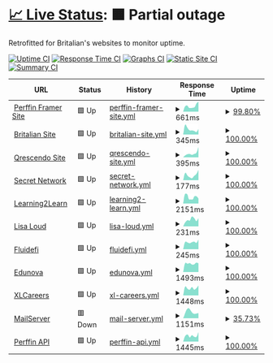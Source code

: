 # [📈 Live Status](https://frostist.github.io/WebsiteWatcher/): <!--live status--> **🟧 Partial outage**

Retrofitted for Britalian's websites to monitor uptime.

[![Uptime CI](https://github.com/Frostist/britalianuptime/workflows/Uptime%20CI/badge.svg)](https://github.com/Frostist/britalianuptime/actions?query=workflow%3A%22Uptime+CI%22)
[![Response Time CI](https://github.com/Frostist/britalianuptime/workflows/Response%20Time%20CI/badge.svg)](https://github.com/Frostist/britalianuptime/actions?query=workflow%3A%22Response+Time+CI%22)
[![Graphs CI](https://github.com/Frostist/britalianuptime/workflows/Graphs%20CI/badge.svg)](https://github.com/Frostist/britalianuptime/actions?query=workflow%3A%22Graphs+CI%22)
[![Static Site CI](https://github.com/Frostist/britalianuptime/workflows/Static%20Site%20CI/badge.svg)](https://github.com/Frostist/britalianuptime/actions?query=workflow%3A%22Static+Site+CI%22)
[![Summary CI](https://github.com/Frostist/britalianuptime/workflows/Summary%20CI/badge.svg)](https://github.com/Frostist/britalianuptime/actions?query=workflow%3A%22Summary+CI%22)

<!--start: status pages-->
<!-- This summary is generated by Upptime (https://github.com/upptime/upptime) -->
<!-- Do not edit this manually, your changes will be overwritten -->
<!-- prettier-ignore -->
| URL | Status | History | Response Time | Uptime |
| --- | ------ | ------- | ------------- | ------ |
| <img alt="" src="https://icons.duckduckgo.com/ip3/www.perffingroup.com.ico" height="13"> [Perffin Framer Site](https://www.perffingroup.com) | 🟩 Up | [perffin-framer-site.yml](https://github.com/Frostist/WebsiteWatcher/commits/HEAD/history/perffin-framer-site.yml) | <details><summary><img alt="Response time graph" src="./graphs/perffin-framer-site/response-time-week.png" height="20"> 661ms</summary><br><a href="https://Frostist.github.io/WebsiteWatcher/history/perffin-framer-site"><img alt="Response time 671" src="https://img.shields.io/endpoint?url=https%3A%2F%2Fraw.githubusercontent.com%2FFrostist%2FWebsiteWatcher%2FHEAD%2Fapi%2Fperffin-framer-site%2Fresponse-time.json"></a><br><a href="https://Frostist.github.io/WebsiteWatcher/history/perffin-framer-site"><img alt="24-hour response time 1174" src="https://img.shields.io/endpoint?url=https%3A%2F%2Fraw.githubusercontent.com%2FFrostist%2FWebsiteWatcher%2FHEAD%2Fapi%2Fperffin-framer-site%2Fresponse-time-day.json"></a><br><a href="https://Frostist.github.io/WebsiteWatcher/history/perffin-framer-site"><img alt="7-day response time 661" src="https://img.shields.io/endpoint?url=https%3A%2F%2Fraw.githubusercontent.com%2FFrostist%2FWebsiteWatcher%2FHEAD%2Fapi%2Fperffin-framer-site%2Fresponse-time-week.json"></a><br><a href="https://Frostist.github.io/WebsiteWatcher/history/perffin-framer-site"><img alt="30-day response time 652" src="https://img.shields.io/endpoint?url=https%3A%2F%2Fraw.githubusercontent.com%2FFrostist%2FWebsiteWatcher%2FHEAD%2Fapi%2Fperffin-framer-site%2Fresponse-time-month.json"></a><br><a href="https://Frostist.github.io/WebsiteWatcher/history/perffin-framer-site"><img alt="1-year response time 671" src="https://img.shields.io/endpoint?url=https%3A%2F%2Fraw.githubusercontent.com%2FFrostist%2FWebsiteWatcher%2FHEAD%2Fapi%2Fperffin-framer-site%2Fresponse-time-year.json"></a></details> | <details><summary><a href="https://Frostist.github.io/WebsiteWatcher/history/perffin-framer-site">99.80%</a></summary><a href="https://Frostist.github.io/WebsiteWatcher/history/perffin-framer-site"><img alt="All-time uptime 99.94%" src="https://img.shields.io/endpoint?url=https%3A%2F%2Fraw.githubusercontent.com%2FFrostist%2FWebsiteWatcher%2FHEAD%2Fapi%2Fperffin-framer-site%2Fuptime.json"></a><br><a href="https://Frostist.github.io/WebsiteWatcher/history/perffin-framer-site"><img alt="24-hour uptime 100.00%" src="https://img.shields.io/endpoint?url=https%3A%2F%2Fraw.githubusercontent.com%2FFrostist%2FWebsiteWatcher%2FHEAD%2Fapi%2Fperffin-framer-site%2Fuptime-day.json"></a><br><a href="https://Frostist.github.io/WebsiteWatcher/history/perffin-framer-site"><img alt="7-day uptime 99.80%" src="https://img.shields.io/endpoint?url=https%3A%2F%2Fraw.githubusercontent.com%2FFrostist%2FWebsiteWatcher%2FHEAD%2Fapi%2Fperffin-framer-site%2Fuptime-week.json"></a><br><a href="https://Frostist.github.io/WebsiteWatcher/history/perffin-framer-site"><img alt="30-day uptime 99.95%" src="https://img.shields.io/endpoint?url=https%3A%2F%2Fraw.githubusercontent.com%2FFrostist%2FWebsiteWatcher%2FHEAD%2Fapi%2Fperffin-framer-site%2Fuptime-month.json"></a><br><a href="https://Frostist.github.io/WebsiteWatcher/history/perffin-framer-site"><img alt="1-year uptime 99.94%" src="https://img.shields.io/endpoint?url=https%3A%2F%2Fraw.githubusercontent.com%2FFrostist%2FWebsiteWatcher%2FHEAD%2Fapi%2Fperffin-framer-site%2Fuptime-year.json"></a></details>
| <img alt="" src="https://icons.duckduckgo.com/ip3/britalian.co.za.ico" height="13"> [Britalian Site](https://britalian.co.za) | 🟩 Up | [britalian-site.yml](https://github.com/Frostist/WebsiteWatcher/commits/HEAD/history/britalian-site.yml) | <details><summary><img alt="Response time graph" src="./graphs/britalian-site/response-time-week.png" height="20"> 345ms</summary><br><a href="https://Frostist.github.io/WebsiteWatcher/history/britalian-site"><img alt="Response time 784" src="https://img.shields.io/endpoint?url=https%3A%2F%2Fraw.githubusercontent.com%2FFrostist%2FWebsiteWatcher%2FHEAD%2Fapi%2Fbritalian-site%2Fresponse-time.json"></a><br><a href="https://Frostist.github.io/WebsiteWatcher/history/britalian-site"><img alt="24-hour response time 359" src="https://img.shields.io/endpoint?url=https%3A%2F%2Fraw.githubusercontent.com%2FFrostist%2FWebsiteWatcher%2FHEAD%2Fapi%2Fbritalian-site%2Fresponse-time-day.json"></a><br><a href="https://Frostist.github.io/WebsiteWatcher/history/britalian-site"><img alt="7-day response time 345" src="https://img.shields.io/endpoint?url=https%3A%2F%2Fraw.githubusercontent.com%2FFrostist%2FWebsiteWatcher%2FHEAD%2Fapi%2Fbritalian-site%2Fresponse-time-week.json"></a><br><a href="https://Frostist.github.io/WebsiteWatcher/history/britalian-site"><img alt="30-day response time 493" src="https://img.shields.io/endpoint?url=https%3A%2F%2Fraw.githubusercontent.com%2FFrostist%2FWebsiteWatcher%2FHEAD%2Fapi%2Fbritalian-site%2Fresponse-time-month.json"></a><br><a href="https://Frostist.github.io/WebsiteWatcher/history/britalian-site"><img alt="1-year response time 784" src="https://img.shields.io/endpoint?url=https%3A%2F%2Fraw.githubusercontent.com%2FFrostist%2FWebsiteWatcher%2FHEAD%2Fapi%2Fbritalian-site%2Fresponse-time-year.json"></a></details> | <details><summary><a href="https://Frostist.github.io/WebsiteWatcher/history/britalian-site">100.00%</a></summary><a href="https://Frostist.github.io/WebsiteWatcher/history/britalian-site"><img alt="All-time uptime 99.99%" src="https://img.shields.io/endpoint?url=https%3A%2F%2Fraw.githubusercontent.com%2FFrostist%2FWebsiteWatcher%2FHEAD%2Fapi%2Fbritalian-site%2Fuptime.json"></a><br><a href="https://Frostist.github.io/WebsiteWatcher/history/britalian-site"><img alt="24-hour uptime 100.00%" src="https://img.shields.io/endpoint?url=https%3A%2F%2Fraw.githubusercontent.com%2FFrostist%2FWebsiteWatcher%2FHEAD%2Fapi%2Fbritalian-site%2Fuptime-day.json"></a><br><a href="https://Frostist.github.io/WebsiteWatcher/history/britalian-site"><img alt="7-day uptime 100.00%" src="https://img.shields.io/endpoint?url=https%3A%2F%2Fraw.githubusercontent.com%2FFrostist%2FWebsiteWatcher%2FHEAD%2Fapi%2Fbritalian-site%2Fuptime-week.json"></a><br><a href="https://Frostist.github.io/WebsiteWatcher/history/britalian-site"><img alt="30-day uptime 100.00%" src="https://img.shields.io/endpoint?url=https%3A%2F%2Fraw.githubusercontent.com%2FFrostist%2FWebsiteWatcher%2FHEAD%2Fapi%2Fbritalian-site%2Fuptime-month.json"></a><br><a href="https://Frostist.github.io/WebsiteWatcher/history/britalian-site"><img alt="1-year uptime 99.99%" src="https://img.shields.io/endpoint?url=https%3A%2F%2Fraw.githubusercontent.com%2FFrostist%2FWebsiteWatcher%2FHEAD%2Fapi%2Fbritalian-site%2Fuptime-year.json"></a></details>
| <img alt="" src="https://icons.duckduckgo.com/ip3/qrescendo.co.ico" height="13"> [Qrescendo Site](https://qrescendo.co) | 🟩 Up | [qrescendo-site.yml](https://github.com/Frostist/WebsiteWatcher/commits/HEAD/history/qrescendo-site.yml) | <details><summary><img alt="Response time graph" src="./graphs/qrescendo-site/response-time-week.png" height="20"> 395ms</summary><br><a href="https://Frostist.github.io/WebsiteWatcher/history/qrescendo-site"><img alt="Response time 1208" src="https://img.shields.io/endpoint?url=https%3A%2F%2Fraw.githubusercontent.com%2FFrostist%2FWebsiteWatcher%2FHEAD%2Fapi%2Fqrescendo-site%2Fresponse-time.json"></a><br><a href="https://Frostist.github.io/WebsiteWatcher/history/qrescendo-site"><img alt="24-hour response time 983" src="https://img.shields.io/endpoint?url=https%3A%2F%2Fraw.githubusercontent.com%2FFrostist%2FWebsiteWatcher%2FHEAD%2Fapi%2Fqrescendo-site%2Fresponse-time-day.json"></a><br><a href="https://Frostist.github.io/WebsiteWatcher/history/qrescendo-site"><img alt="7-day response time 395" src="https://img.shields.io/endpoint?url=https%3A%2F%2Fraw.githubusercontent.com%2FFrostist%2FWebsiteWatcher%2FHEAD%2Fapi%2Fqrescendo-site%2Fresponse-time-week.json"></a><br><a href="https://Frostist.github.io/WebsiteWatcher/history/qrescendo-site"><img alt="30-day response time 326" src="https://img.shields.io/endpoint?url=https%3A%2F%2Fraw.githubusercontent.com%2FFrostist%2FWebsiteWatcher%2FHEAD%2Fapi%2Fqrescendo-site%2Fresponse-time-month.json"></a><br><a href="https://Frostist.github.io/WebsiteWatcher/history/qrescendo-site"><img alt="1-year response time 1208" src="https://img.shields.io/endpoint?url=https%3A%2F%2Fraw.githubusercontent.com%2FFrostist%2FWebsiteWatcher%2FHEAD%2Fapi%2Fqrescendo-site%2Fresponse-time-year.json"></a></details> | <details><summary><a href="https://Frostist.github.io/WebsiteWatcher/history/qrescendo-site">100.00%</a></summary><a href="https://Frostist.github.io/WebsiteWatcher/history/qrescendo-site"><img alt="All-time uptime 99.99%" src="https://img.shields.io/endpoint?url=https%3A%2F%2Fraw.githubusercontent.com%2FFrostist%2FWebsiteWatcher%2FHEAD%2Fapi%2Fqrescendo-site%2Fuptime.json"></a><br><a href="https://Frostist.github.io/WebsiteWatcher/history/qrescendo-site"><img alt="24-hour uptime 100.00%" src="https://img.shields.io/endpoint?url=https%3A%2F%2Fraw.githubusercontent.com%2FFrostist%2FWebsiteWatcher%2FHEAD%2Fapi%2Fqrescendo-site%2Fuptime-day.json"></a><br><a href="https://Frostist.github.io/WebsiteWatcher/history/qrescendo-site"><img alt="7-day uptime 100.00%" src="https://img.shields.io/endpoint?url=https%3A%2F%2Fraw.githubusercontent.com%2FFrostist%2FWebsiteWatcher%2FHEAD%2Fapi%2Fqrescendo-site%2Fuptime-week.json"></a><br><a href="https://Frostist.github.io/WebsiteWatcher/history/qrescendo-site"><img alt="30-day uptime 99.92%" src="https://img.shields.io/endpoint?url=https%3A%2F%2Fraw.githubusercontent.com%2FFrostist%2FWebsiteWatcher%2FHEAD%2Fapi%2Fqrescendo-site%2Fuptime-month.json"></a><br><a href="https://Frostist.github.io/WebsiteWatcher/history/qrescendo-site"><img alt="1-year uptime 99.99%" src="https://img.shields.io/endpoint?url=https%3A%2F%2Fraw.githubusercontent.com%2FFrostist%2FWebsiteWatcher%2FHEAD%2Fapi%2Fqrescendo-site%2Fuptime-year.json"></a></details>
| <img alt="" src="https://icons.duckduckgo.com/ip3/scrt.network.ico" height="13"> [Secret Network](https://scrt.network) | 🟩 Up | [secret-network.yml](https://github.com/Frostist/WebsiteWatcher/commits/HEAD/history/secret-network.yml) | <details><summary><img alt="Response time graph" src="./graphs/secret-network/response-time-week.png" height="20"> 177ms</summary><br><a href="https://Frostist.github.io/WebsiteWatcher/history/secret-network"><img alt="Response time 297" src="https://img.shields.io/endpoint?url=https%3A%2F%2Fraw.githubusercontent.com%2FFrostist%2FWebsiteWatcher%2FHEAD%2Fapi%2Fsecret-network%2Fresponse-time.json"></a><br><a href="https://Frostist.github.io/WebsiteWatcher/history/secret-network"><img alt="24-hour response time 345" src="https://img.shields.io/endpoint?url=https%3A%2F%2Fraw.githubusercontent.com%2FFrostist%2FWebsiteWatcher%2FHEAD%2Fapi%2Fsecret-network%2Fresponse-time-day.json"></a><br><a href="https://Frostist.github.io/WebsiteWatcher/history/secret-network"><img alt="7-day response time 177" src="https://img.shields.io/endpoint?url=https%3A%2F%2Fraw.githubusercontent.com%2FFrostist%2FWebsiteWatcher%2FHEAD%2Fapi%2Fsecret-network%2Fresponse-time-week.json"></a><br><a href="https://Frostist.github.io/WebsiteWatcher/history/secret-network"><img alt="30-day response time 210" src="https://img.shields.io/endpoint?url=https%3A%2F%2Fraw.githubusercontent.com%2FFrostist%2FWebsiteWatcher%2FHEAD%2Fapi%2Fsecret-network%2Fresponse-time-month.json"></a><br><a href="https://Frostist.github.io/WebsiteWatcher/history/secret-network"><img alt="1-year response time 297" src="https://img.shields.io/endpoint?url=https%3A%2F%2Fraw.githubusercontent.com%2FFrostist%2FWebsiteWatcher%2FHEAD%2Fapi%2Fsecret-network%2Fresponse-time-year.json"></a></details> | <details><summary><a href="https://Frostist.github.io/WebsiteWatcher/history/secret-network">100.00%</a></summary><a href="https://Frostist.github.io/WebsiteWatcher/history/secret-network"><img alt="All-time uptime 99.97%" src="https://img.shields.io/endpoint?url=https%3A%2F%2Fraw.githubusercontent.com%2FFrostist%2FWebsiteWatcher%2FHEAD%2Fapi%2Fsecret-network%2Fuptime.json"></a><br><a href="https://Frostist.github.io/WebsiteWatcher/history/secret-network"><img alt="24-hour uptime 100.00%" src="https://img.shields.io/endpoint?url=https%3A%2F%2Fraw.githubusercontent.com%2FFrostist%2FWebsiteWatcher%2FHEAD%2Fapi%2Fsecret-network%2Fuptime-day.json"></a><br><a href="https://Frostist.github.io/WebsiteWatcher/history/secret-network"><img alt="7-day uptime 100.00%" src="https://img.shields.io/endpoint?url=https%3A%2F%2Fraw.githubusercontent.com%2FFrostist%2FWebsiteWatcher%2FHEAD%2Fapi%2Fsecret-network%2Fuptime-week.json"></a><br><a href="https://Frostist.github.io/WebsiteWatcher/history/secret-network"><img alt="30-day uptime 100.00%" src="https://img.shields.io/endpoint?url=https%3A%2F%2Fraw.githubusercontent.com%2FFrostist%2FWebsiteWatcher%2FHEAD%2Fapi%2Fsecret-network%2Fuptime-month.json"></a><br><a href="https://Frostist.github.io/WebsiteWatcher/history/secret-network"><img alt="1-year uptime 99.97%" src="https://img.shields.io/endpoint?url=https%3A%2F%2Fraw.githubusercontent.com%2FFrostist%2FWebsiteWatcher%2FHEAD%2Fapi%2Fsecret-network%2Fuptime-year.json"></a></details>
| <img alt="" src="https://icons.duckduckgo.com/ip3/learning2learn.africa.ico" height="13"> [Learning2Learn](https://learning2learn.africa) | 🟩 Up | [learning2-learn.yml](https://github.com/Frostist/WebsiteWatcher/commits/HEAD/history/learning2-learn.yml) | <details><summary><img alt="Response time graph" src="./graphs/learning2-learn/response-time-week.png" height="20"> 2151ms</summary><br><a href="https://Frostist.github.io/WebsiteWatcher/history/learning2-learn"><img alt="Response time 2008" src="https://img.shields.io/endpoint?url=https%3A%2F%2Fraw.githubusercontent.com%2FFrostist%2FWebsiteWatcher%2FHEAD%2Fapi%2Flearning2-learn%2Fresponse-time.json"></a><br><a href="https://Frostist.github.io/WebsiteWatcher/history/learning2-learn"><img alt="24-hour response time 1656" src="https://img.shields.io/endpoint?url=https%3A%2F%2Fraw.githubusercontent.com%2FFrostist%2FWebsiteWatcher%2FHEAD%2Fapi%2Flearning2-learn%2Fresponse-time-day.json"></a><br><a href="https://Frostist.github.io/WebsiteWatcher/history/learning2-learn"><img alt="7-day response time 2151" src="https://img.shields.io/endpoint?url=https%3A%2F%2Fraw.githubusercontent.com%2FFrostist%2FWebsiteWatcher%2FHEAD%2Fapi%2Flearning2-learn%2Fresponse-time-week.json"></a><br><a href="https://Frostist.github.io/WebsiteWatcher/history/learning2-learn"><img alt="30-day response time 2136" src="https://img.shields.io/endpoint?url=https%3A%2F%2Fraw.githubusercontent.com%2FFrostist%2FWebsiteWatcher%2FHEAD%2Fapi%2Flearning2-learn%2Fresponse-time-month.json"></a><br><a href="https://Frostist.github.io/WebsiteWatcher/history/learning2-learn"><img alt="1-year response time 2008" src="https://img.shields.io/endpoint?url=https%3A%2F%2Fraw.githubusercontent.com%2FFrostist%2FWebsiteWatcher%2FHEAD%2Fapi%2Flearning2-learn%2Fresponse-time-year.json"></a></details> | <details><summary><a href="https://Frostist.github.io/WebsiteWatcher/history/learning2-learn">100.00%</a></summary><a href="https://Frostist.github.io/WebsiteWatcher/history/learning2-learn"><img alt="All-time uptime 99.79%" src="https://img.shields.io/endpoint?url=https%3A%2F%2Fraw.githubusercontent.com%2FFrostist%2FWebsiteWatcher%2FHEAD%2Fapi%2Flearning2-learn%2Fuptime.json"></a><br><a href="https://Frostist.github.io/WebsiteWatcher/history/learning2-learn"><img alt="24-hour uptime 100.00%" src="https://img.shields.io/endpoint?url=https%3A%2F%2Fraw.githubusercontent.com%2FFrostist%2FWebsiteWatcher%2FHEAD%2Fapi%2Flearning2-learn%2Fuptime-day.json"></a><br><a href="https://Frostist.github.io/WebsiteWatcher/history/learning2-learn"><img alt="7-day uptime 100.00%" src="https://img.shields.io/endpoint?url=https%3A%2F%2Fraw.githubusercontent.com%2FFrostist%2FWebsiteWatcher%2FHEAD%2Fapi%2Flearning2-learn%2Fuptime-week.json"></a><br><a href="https://Frostist.github.io/WebsiteWatcher/history/learning2-learn"><img alt="30-day uptime 99.76%" src="https://img.shields.io/endpoint?url=https%3A%2F%2Fraw.githubusercontent.com%2FFrostist%2FWebsiteWatcher%2FHEAD%2Fapi%2Flearning2-learn%2Fuptime-month.json"></a><br><a href="https://Frostist.github.io/WebsiteWatcher/history/learning2-learn"><img alt="1-year uptime 99.79%" src="https://img.shields.io/endpoint?url=https%3A%2F%2Fraw.githubusercontent.com%2FFrostist%2FWebsiteWatcher%2FHEAD%2Fapi%2Flearning2-learn%2Fuptime-year.json"></a></details>
| <img alt="" src="https://icons.duckduckgo.com/ip3/lisaloud.com.ico" height="13"> [Lisa Loud](https://lisaloud.com) | 🟩 Up | [lisa-loud.yml](https://github.com/Frostist/WebsiteWatcher/commits/HEAD/history/lisa-loud.yml) | <details><summary><img alt="Response time graph" src="./graphs/lisa-loud/response-time-week.png" height="20"> 231ms</summary><br><a href="https://Frostist.github.io/WebsiteWatcher/history/lisa-loud"><img alt="Response time 232" src="https://img.shields.io/endpoint?url=https%3A%2F%2Fraw.githubusercontent.com%2FFrostist%2FWebsiteWatcher%2FHEAD%2Fapi%2Flisa-loud%2Fresponse-time.json"></a><br><a href="https://Frostist.github.io/WebsiteWatcher/history/lisa-loud"><img alt="24-hour response time 274" src="https://img.shields.io/endpoint?url=https%3A%2F%2Fraw.githubusercontent.com%2FFrostist%2FWebsiteWatcher%2FHEAD%2Fapi%2Flisa-loud%2Fresponse-time-day.json"></a><br><a href="https://Frostist.github.io/WebsiteWatcher/history/lisa-loud"><img alt="7-day response time 231" src="https://img.shields.io/endpoint?url=https%3A%2F%2Fraw.githubusercontent.com%2FFrostist%2FWebsiteWatcher%2FHEAD%2Fapi%2Flisa-loud%2Fresponse-time-week.json"></a><br><a href="https://Frostist.github.io/WebsiteWatcher/history/lisa-loud"><img alt="30-day response time 235" src="https://img.shields.io/endpoint?url=https%3A%2F%2Fraw.githubusercontent.com%2FFrostist%2FWebsiteWatcher%2FHEAD%2Fapi%2Flisa-loud%2Fresponse-time-month.json"></a><br><a href="https://Frostist.github.io/WebsiteWatcher/history/lisa-loud"><img alt="1-year response time 232" src="https://img.shields.io/endpoint?url=https%3A%2F%2Fraw.githubusercontent.com%2FFrostist%2FWebsiteWatcher%2FHEAD%2Fapi%2Flisa-loud%2Fresponse-time-year.json"></a></details> | <details><summary><a href="https://Frostist.github.io/WebsiteWatcher/history/lisa-loud">100.00%</a></summary><a href="https://Frostist.github.io/WebsiteWatcher/history/lisa-loud"><img alt="All-time uptime 100.00%" src="https://img.shields.io/endpoint?url=https%3A%2F%2Fraw.githubusercontent.com%2FFrostist%2FWebsiteWatcher%2FHEAD%2Fapi%2Flisa-loud%2Fuptime.json"></a><br><a href="https://Frostist.github.io/WebsiteWatcher/history/lisa-loud"><img alt="24-hour uptime 100.00%" src="https://img.shields.io/endpoint?url=https%3A%2F%2Fraw.githubusercontent.com%2FFrostist%2FWebsiteWatcher%2FHEAD%2Fapi%2Flisa-loud%2Fuptime-day.json"></a><br><a href="https://Frostist.github.io/WebsiteWatcher/history/lisa-loud"><img alt="7-day uptime 100.00%" src="https://img.shields.io/endpoint?url=https%3A%2F%2Fraw.githubusercontent.com%2FFrostist%2FWebsiteWatcher%2FHEAD%2Fapi%2Flisa-loud%2Fuptime-week.json"></a><br><a href="https://Frostist.github.io/WebsiteWatcher/history/lisa-loud"><img alt="30-day uptime 100.00%" src="https://img.shields.io/endpoint?url=https%3A%2F%2Fraw.githubusercontent.com%2FFrostist%2FWebsiteWatcher%2FHEAD%2Fapi%2Flisa-loud%2Fuptime-month.json"></a><br><a href="https://Frostist.github.io/WebsiteWatcher/history/lisa-loud"><img alt="1-year uptime 100.00%" src="https://img.shields.io/endpoint?url=https%3A%2F%2Fraw.githubusercontent.com%2FFrostist%2FWebsiteWatcher%2FHEAD%2Fapi%2Flisa-loud%2Fuptime-year.json"></a></details>
| <img alt="" src="https://icons.duckduckgo.com/ip3/fluidefi.com.ico" height="13"> [Fluidefi](https://fluidefi.com) | 🟩 Up | [fluidefi.yml](https://github.com/Frostist/WebsiteWatcher/commits/HEAD/history/fluidefi.yml) | <details><summary><img alt="Response time graph" src="./graphs/fluidefi/response-time-week.png" height="20"> 245ms</summary><br><a href="https://Frostist.github.io/WebsiteWatcher/history/fluidefi"><img alt="Response time 205" src="https://img.shields.io/endpoint?url=https%3A%2F%2Fraw.githubusercontent.com%2FFrostist%2FWebsiteWatcher%2FHEAD%2Fapi%2Ffluidefi%2Fresponse-time.json"></a><br><a href="https://Frostist.github.io/WebsiteWatcher/history/fluidefi"><img alt="24-hour response time 324" src="https://img.shields.io/endpoint?url=https%3A%2F%2Fraw.githubusercontent.com%2FFrostist%2FWebsiteWatcher%2FHEAD%2Fapi%2Ffluidefi%2Fresponse-time-day.json"></a><br><a href="https://Frostist.github.io/WebsiteWatcher/history/fluidefi"><img alt="7-day response time 245" src="https://img.shields.io/endpoint?url=https%3A%2F%2Fraw.githubusercontent.com%2FFrostist%2FWebsiteWatcher%2FHEAD%2Fapi%2Ffluidefi%2Fresponse-time-week.json"></a><br><a href="https://Frostist.github.io/WebsiteWatcher/history/fluidefi"><img alt="30-day response time 214" src="https://img.shields.io/endpoint?url=https%3A%2F%2Fraw.githubusercontent.com%2FFrostist%2FWebsiteWatcher%2FHEAD%2Fapi%2Ffluidefi%2Fresponse-time-month.json"></a><br><a href="https://Frostist.github.io/WebsiteWatcher/history/fluidefi"><img alt="1-year response time 205" src="https://img.shields.io/endpoint?url=https%3A%2F%2Fraw.githubusercontent.com%2FFrostist%2FWebsiteWatcher%2FHEAD%2Fapi%2Ffluidefi%2Fresponse-time-year.json"></a></details> | <details><summary><a href="https://Frostist.github.io/WebsiteWatcher/history/fluidefi">100.00%</a></summary><a href="https://Frostist.github.io/WebsiteWatcher/history/fluidefi"><img alt="All-time uptime 100.00%" src="https://img.shields.io/endpoint?url=https%3A%2F%2Fraw.githubusercontent.com%2FFrostist%2FWebsiteWatcher%2FHEAD%2Fapi%2Ffluidefi%2Fuptime.json"></a><br><a href="https://Frostist.github.io/WebsiteWatcher/history/fluidefi"><img alt="24-hour uptime 100.00%" src="https://img.shields.io/endpoint?url=https%3A%2F%2Fraw.githubusercontent.com%2FFrostist%2FWebsiteWatcher%2FHEAD%2Fapi%2Ffluidefi%2Fuptime-day.json"></a><br><a href="https://Frostist.github.io/WebsiteWatcher/history/fluidefi"><img alt="7-day uptime 100.00%" src="https://img.shields.io/endpoint?url=https%3A%2F%2Fraw.githubusercontent.com%2FFrostist%2FWebsiteWatcher%2FHEAD%2Fapi%2Ffluidefi%2Fuptime-week.json"></a><br><a href="https://Frostist.github.io/WebsiteWatcher/history/fluidefi"><img alt="30-day uptime 100.00%" src="https://img.shields.io/endpoint?url=https%3A%2F%2Fraw.githubusercontent.com%2FFrostist%2FWebsiteWatcher%2FHEAD%2Fapi%2Ffluidefi%2Fuptime-month.json"></a><br><a href="https://Frostist.github.io/WebsiteWatcher/history/fluidefi"><img alt="1-year uptime 100.00%" src="https://img.shields.io/endpoint?url=https%3A%2F%2Fraw.githubusercontent.com%2FFrostist%2FWebsiteWatcher%2FHEAD%2Fapi%2Ffluidefi%2Fuptime-year.json"></a></details>
| <img alt="" src="https://icons.duckduckgo.com/ip3/lms.edunova.org.ico" height="13"> [Edunova](https://lms.edunova.org) | 🟩 Up | [edunova.yml](https://github.com/Frostist/WebsiteWatcher/commits/HEAD/history/edunova.yml) | <details><summary><img alt="Response time graph" src="./graphs/edunova/response-time-week.png" height="20"> 1493ms</summary><br><a href="https://Frostist.github.io/WebsiteWatcher/history/edunova"><img alt="Response time 1455" src="https://img.shields.io/endpoint?url=https%3A%2F%2Fraw.githubusercontent.com%2FFrostist%2FWebsiteWatcher%2FHEAD%2Fapi%2Fedunova%2Fresponse-time.json"></a><br><a href="https://Frostist.github.io/WebsiteWatcher/history/edunova"><img alt="24-hour response time 1530" src="https://img.shields.io/endpoint?url=https%3A%2F%2Fraw.githubusercontent.com%2FFrostist%2FWebsiteWatcher%2FHEAD%2Fapi%2Fedunova%2Fresponse-time-day.json"></a><br><a href="https://Frostist.github.io/WebsiteWatcher/history/edunova"><img alt="7-day response time 1493" src="https://img.shields.io/endpoint?url=https%3A%2F%2Fraw.githubusercontent.com%2FFrostist%2FWebsiteWatcher%2FHEAD%2Fapi%2Fedunova%2Fresponse-time-week.json"></a><br><a href="https://Frostist.github.io/WebsiteWatcher/history/edunova"><img alt="30-day response time 1430" src="https://img.shields.io/endpoint?url=https%3A%2F%2Fraw.githubusercontent.com%2FFrostist%2FWebsiteWatcher%2FHEAD%2Fapi%2Fedunova%2Fresponse-time-month.json"></a><br><a href="https://Frostist.github.io/WebsiteWatcher/history/edunova"><img alt="1-year response time 1455" src="https://img.shields.io/endpoint?url=https%3A%2F%2Fraw.githubusercontent.com%2FFrostist%2FWebsiteWatcher%2FHEAD%2Fapi%2Fedunova%2Fresponse-time-year.json"></a></details> | <details><summary><a href="https://Frostist.github.io/WebsiteWatcher/history/edunova">100.00%</a></summary><a href="https://Frostist.github.io/WebsiteWatcher/history/edunova"><img alt="All-time uptime 100.00%" src="https://img.shields.io/endpoint?url=https%3A%2F%2Fraw.githubusercontent.com%2FFrostist%2FWebsiteWatcher%2FHEAD%2Fapi%2Fedunova%2Fuptime.json"></a><br><a href="https://Frostist.github.io/WebsiteWatcher/history/edunova"><img alt="24-hour uptime 100.00%" src="https://img.shields.io/endpoint?url=https%3A%2F%2Fraw.githubusercontent.com%2FFrostist%2FWebsiteWatcher%2FHEAD%2Fapi%2Fedunova%2Fuptime-day.json"></a><br><a href="https://Frostist.github.io/WebsiteWatcher/history/edunova"><img alt="7-day uptime 100.00%" src="https://img.shields.io/endpoint?url=https%3A%2F%2Fraw.githubusercontent.com%2FFrostist%2FWebsiteWatcher%2FHEAD%2Fapi%2Fedunova%2Fuptime-week.json"></a><br><a href="https://Frostist.github.io/WebsiteWatcher/history/edunova"><img alt="30-day uptime 100.00%" src="https://img.shields.io/endpoint?url=https%3A%2F%2Fraw.githubusercontent.com%2FFrostist%2FWebsiteWatcher%2FHEAD%2Fapi%2Fedunova%2Fuptime-month.json"></a><br><a href="https://Frostist.github.io/WebsiteWatcher/history/edunova"><img alt="1-year uptime 100.00%" src="https://img.shields.io/endpoint?url=https%3A%2F%2Fraw.githubusercontent.com%2FFrostist%2FWebsiteWatcher%2FHEAD%2Fapi%2Fedunova%2Fuptime-year.json"></a></details>
| <img alt="" src="https://icons.duckduckgo.com/ip3/xlcareers.co.za.ico" height="13"> [XLCareers](https://xlcareers.co.za) | 🟩 Up | [xl-careers.yml](https://github.com/Frostist/WebsiteWatcher/commits/HEAD/history/xl-careers.yml) | <details><summary><img alt="Response time graph" src="./graphs/xl-careers/response-time-week.png" height="20"> 1448ms</summary><br><a href="https://Frostist.github.io/WebsiteWatcher/history/xl-careers"><img alt="Response time 1418" src="https://img.shields.io/endpoint?url=https%3A%2F%2Fraw.githubusercontent.com%2FFrostist%2FWebsiteWatcher%2FHEAD%2Fapi%2Fxl-careers%2Fresponse-time.json"></a><br><a href="https://Frostist.github.io/WebsiteWatcher/history/xl-careers"><img alt="24-hour response time 1918" src="https://img.shields.io/endpoint?url=https%3A%2F%2Fraw.githubusercontent.com%2FFrostist%2FWebsiteWatcher%2FHEAD%2Fapi%2Fxl-careers%2Fresponse-time-day.json"></a><br><a href="https://Frostist.github.io/WebsiteWatcher/history/xl-careers"><img alt="7-day response time 1448" src="https://img.shields.io/endpoint?url=https%3A%2F%2Fraw.githubusercontent.com%2FFrostist%2FWebsiteWatcher%2FHEAD%2Fapi%2Fxl-careers%2Fresponse-time-week.json"></a><br><a href="https://Frostist.github.io/WebsiteWatcher/history/xl-careers"><img alt="30-day response time 1428" src="https://img.shields.io/endpoint?url=https%3A%2F%2Fraw.githubusercontent.com%2FFrostist%2FWebsiteWatcher%2FHEAD%2Fapi%2Fxl-careers%2Fresponse-time-month.json"></a><br><a href="https://Frostist.github.io/WebsiteWatcher/history/xl-careers"><img alt="1-year response time 1418" src="https://img.shields.io/endpoint?url=https%3A%2F%2Fraw.githubusercontent.com%2FFrostist%2FWebsiteWatcher%2FHEAD%2Fapi%2Fxl-careers%2Fresponse-time-year.json"></a></details> | <details><summary><a href="https://Frostist.github.io/WebsiteWatcher/history/xl-careers">100.00%</a></summary><a href="https://Frostist.github.io/WebsiteWatcher/history/xl-careers"><img alt="All-time uptime 100.00%" src="https://img.shields.io/endpoint?url=https%3A%2F%2Fraw.githubusercontent.com%2FFrostist%2FWebsiteWatcher%2FHEAD%2Fapi%2Fxl-careers%2Fuptime.json"></a><br><a href="https://Frostist.github.io/WebsiteWatcher/history/xl-careers"><img alt="24-hour uptime 100.00%" src="https://img.shields.io/endpoint?url=https%3A%2F%2Fraw.githubusercontent.com%2FFrostist%2FWebsiteWatcher%2FHEAD%2Fapi%2Fxl-careers%2Fuptime-day.json"></a><br><a href="https://Frostist.github.io/WebsiteWatcher/history/xl-careers"><img alt="7-day uptime 100.00%" src="https://img.shields.io/endpoint?url=https%3A%2F%2Fraw.githubusercontent.com%2FFrostist%2FWebsiteWatcher%2FHEAD%2Fapi%2Fxl-careers%2Fuptime-week.json"></a><br><a href="https://Frostist.github.io/WebsiteWatcher/history/xl-careers"><img alt="30-day uptime 100.00%" src="https://img.shields.io/endpoint?url=https%3A%2F%2Fraw.githubusercontent.com%2FFrostist%2FWebsiteWatcher%2FHEAD%2Fapi%2Fxl-careers%2Fuptime-month.json"></a><br><a href="https://Frostist.github.io/WebsiteWatcher/history/xl-careers"><img alt="1-year uptime 100.00%" src="https://img.shields.io/endpoint?url=https%3A%2F%2Fraw.githubusercontent.com%2FFrostist%2FWebsiteWatcher%2FHEAD%2Fapi%2Fxl-careers%2Fuptime-year.json"></a></details>
| <img alt="" src="https://icons.duckduckgo.com/ip3/mailserver.qrescendo.co.ico" height="13"> [MailServer](https://mailserver.qrescendo.co) | 🟥 Down | [mail-server.yml](https://github.com/Frostist/WebsiteWatcher/commits/HEAD/history/mail-server.yml) | <details><summary><img alt="Response time graph" src="./graphs/mail-server/response-time-week.png" height="20"> 1151ms</summary><br><a href="https://Frostist.github.io/WebsiteWatcher/history/mail-server"><img alt="Response time 1062" src="https://img.shields.io/endpoint?url=https%3A%2F%2Fraw.githubusercontent.com%2FFrostist%2FWebsiteWatcher%2FHEAD%2Fapi%2Fmail-server%2Fresponse-time.json"></a><br><a href="https://Frostist.github.io/WebsiteWatcher/history/mail-server"><img alt="24-hour response time 0" src="https://img.shields.io/endpoint?url=https%3A%2F%2Fraw.githubusercontent.com%2FFrostist%2FWebsiteWatcher%2FHEAD%2Fapi%2Fmail-server%2Fresponse-time-day.json"></a><br><a href="https://Frostist.github.io/WebsiteWatcher/history/mail-server"><img alt="7-day response time 1151" src="https://img.shields.io/endpoint?url=https%3A%2F%2Fraw.githubusercontent.com%2FFrostist%2FWebsiteWatcher%2FHEAD%2Fapi%2Fmail-server%2Fresponse-time-week.json"></a><br><a href="https://Frostist.github.io/WebsiteWatcher/history/mail-server"><img alt="30-day response time 1047" src="https://img.shields.io/endpoint?url=https%3A%2F%2Fraw.githubusercontent.com%2FFrostist%2FWebsiteWatcher%2FHEAD%2Fapi%2Fmail-server%2Fresponse-time-month.json"></a><br><a href="https://Frostist.github.io/WebsiteWatcher/history/mail-server"><img alt="1-year response time 1062" src="https://img.shields.io/endpoint?url=https%3A%2F%2Fraw.githubusercontent.com%2FFrostist%2FWebsiteWatcher%2FHEAD%2Fapi%2Fmail-server%2Fresponse-time-year.json"></a></details> | <details><summary><a href="https://Frostist.github.io/WebsiteWatcher/history/mail-server">35.73%</a></summary><a href="https://Frostist.github.io/WebsiteWatcher/history/mail-server"><img alt="All-time uptime 88.43%" src="https://img.shields.io/endpoint?url=https%3A%2F%2Fraw.githubusercontent.com%2FFrostist%2FWebsiteWatcher%2FHEAD%2Fapi%2Fmail-server%2Fuptime.json"></a><br><a href="https://Frostist.github.io/WebsiteWatcher/history/mail-server"><img alt="24-hour uptime 0.00%" src="https://img.shields.io/endpoint?url=https%3A%2F%2Fraw.githubusercontent.com%2FFrostist%2FWebsiteWatcher%2FHEAD%2Fapi%2Fmail-server%2Fuptime-day.json"></a><br><a href="https://Frostist.github.io/WebsiteWatcher/history/mail-server"><img alt="7-day uptime 35.73%" src="https://img.shields.io/endpoint?url=https%3A%2F%2Fraw.githubusercontent.com%2FFrostist%2FWebsiteWatcher%2FHEAD%2Fapi%2Fmail-server%2Fuptime-week.json"></a><br><a href="https://Frostist.github.io/WebsiteWatcher/history/mail-server"><img alt="30-day uptime 70.47%" src="https://img.shields.io/endpoint?url=https%3A%2F%2Fraw.githubusercontent.com%2FFrostist%2FWebsiteWatcher%2FHEAD%2Fapi%2Fmail-server%2Fuptime-month.json"></a><br><a href="https://Frostist.github.io/WebsiteWatcher/history/mail-server"><img alt="1-year uptime 88.43%" src="https://img.shields.io/endpoint?url=https%3A%2F%2Fraw.githubusercontent.com%2FFrostist%2FWebsiteWatcher%2FHEAD%2Fapi%2Fmail-server%2Fuptime-year.json"></a></details>
| <img alt="" src="https://icons.duckduckgo.com/ip3/perffin-stock.britalian.workers.dev.ico" height="13"> [Perffin API](https://perffin-stock.britalian.workers.dev) | 🟩 Up | [perffin-api.yml](https://github.com/Frostist/WebsiteWatcher/commits/HEAD/history/perffin-api.yml) | <details><summary><img alt="Response time graph" src="./graphs/perffin-api/response-time-week.png" height="20"> 1445ms</summary><br><a href="https://Frostist.github.io/WebsiteWatcher/history/perffin-api"><img alt="Response time 2002" src="https://img.shields.io/endpoint?url=https%3A%2F%2Fraw.githubusercontent.com%2FFrostist%2FWebsiteWatcher%2FHEAD%2Fapi%2Fperffin-api%2Fresponse-time.json"></a><br><a href="https://Frostist.github.io/WebsiteWatcher/history/perffin-api"><img alt="24-hour response time 2252" src="https://img.shields.io/endpoint?url=https%3A%2F%2Fraw.githubusercontent.com%2FFrostist%2FWebsiteWatcher%2FHEAD%2Fapi%2Fperffin-api%2Fresponse-time-day.json"></a><br><a href="https://Frostist.github.io/WebsiteWatcher/history/perffin-api"><img alt="7-day response time 1445" src="https://img.shields.io/endpoint?url=https%3A%2F%2Fraw.githubusercontent.com%2FFrostist%2FWebsiteWatcher%2FHEAD%2Fapi%2Fperffin-api%2Fresponse-time-week.json"></a><br><a href="https://Frostist.github.io/WebsiteWatcher/history/perffin-api"><img alt="30-day response time 2339" src="https://img.shields.io/endpoint?url=https%3A%2F%2Fraw.githubusercontent.com%2FFrostist%2FWebsiteWatcher%2FHEAD%2Fapi%2Fperffin-api%2Fresponse-time-month.json"></a><br><a href="https://Frostist.github.io/WebsiteWatcher/history/perffin-api"><img alt="1-year response time 2002" src="https://img.shields.io/endpoint?url=https%3A%2F%2Fraw.githubusercontent.com%2FFrostist%2FWebsiteWatcher%2FHEAD%2Fapi%2Fperffin-api%2Fresponse-time-year.json"></a></details> | <details><summary><a href="https://Frostist.github.io/WebsiteWatcher/history/perffin-api">100.00%</a></summary><a href="https://Frostist.github.io/WebsiteWatcher/history/perffin-api"><img alt="All-time uptime 99.93%" src="https://img.shields.io/endpoint?url=https%3A%2F%2Fraw.githubusercontent.com%2FFrostist%2FWebsiteWatcher%2FHEAD%2Fapi%2Fperffin-api%2Fuptime.json"></a><br><a href="https://Frostist.github.io/WebsiteWatcher/history/perffin-api"><img alt="24-hour uptime 100.00%" src="https://img.shields.io/endpoint?url=https%3A%2F%2Fraw.githubusercontent.com%2FFrostist%2FWebsiteWatcher%2FHEAD%2Fapi%2Fperffin-api%2Fuptime-day.json"></a><br><a href="https://Frostist.github.io/WebsiteWatcher/history/perffin-api"><img alt="7-day uptime 100.00%" src="https://img.shields.io/endpoint?url=https%3A%2F%2Fraw.githubusercontent.com%2FFrostist%2FWebsiteWatcher%2FHEAD%2Fapi%2Fperffin-api%2Fuptime-week.json"></a><br><a href="https://Frostist.github.io/WebsiteWatcher/history/perffin-api"><img alt="30-day uptime 99.89%" src="https://img.shields.io/endpoint?url=https%3A%2F%2Fraw.githubusercontent.com%2FFrostist%2FWebsiteWatcher%2FHEAD%2Fapi%2Fperffin-api%2Fuptime-month.json"></a><br><a href="https://Frostist.github.io/WebsiteWatcher/history/perffin-api"><img alt="1-year uptime 99.93%" src="https://img.shields.io/endpoint?url=https%3A%2F%2Fraw.githubusercontent.com%2FFrostist%2FWebsiteWatcher%2FHEAD%2Fapi%2Fperffin-api%2Fuptime-year.json"></a></details>

<!--end: status pages-->
